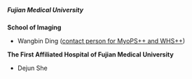 <h5><strong>Fujian Medical University</strong></h5>

**School of Imaging**
* Wangbin Ding ([contact person for MyoPS++ and WHS++](mailto:dingwangbin@fjmu.edu.cn))

**The First Affiliated Hospital of Fujian Medical University**
* Dejun She